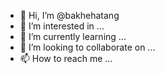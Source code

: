 - 👋 Hi, I’m @bakhehatang
- 👀 I’m interested in ...
- 🌱 I’m currently learning ...
- 💞️ I’m looking to collaborate on ...
- 📫 How to reach me ...

<!---
bakhehatang/bakhehatang is a ✨ special ✨ repository because its `README.md` (this file) appears on your GitHub profile.
You can click the Preview link to take a look at your changes.
--->
